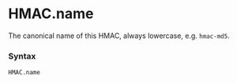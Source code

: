 # HMAC.name

The canonical name of this HMAC, always lowercase, e.g. `hmac-md5`.

### Syntax

```python
HMAC.name
```